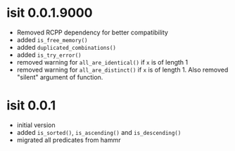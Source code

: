 # isit 0.0.1.9000

* Removed RCPP dependency for better compatibility
* added `is_free_memory()`
* added `duplicated_combinations()`
* added `is_try_error()`
* removed warning for `all_are_identical()` if `x` is of length 1
* removed warning for `all_are_distinct()` if `x` is of length 1. Also removed 
  "silent" argument of function.


# isit 0.0.1

* initial version
* added `is_sorted()`, `is_ascending()` and `is_descending()`
* migrated all predicates from hammr

